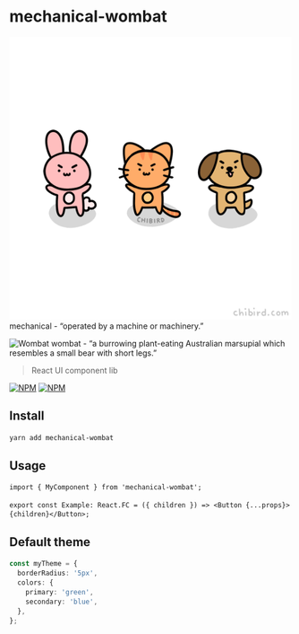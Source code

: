 # mechanical-wombat

![Mechanical](./mechanical.gif)
mechanical - “operated by a machine or machinery.”

![Wombat](./wombat.gif)
 wombat - “a burrowing plant-eating Australian marsupial which resembles a small bear with short legs.”

> React UI component lib

[![NPM](https://img.shields.io/npm/v/mechanical-wombat.svg)](https://www.npmjs.com/package/mechanical-wombat)
[![NPM](https://badgen.net/bundlephobia/minzip/mechanical-wombat)](https://badgen.net/bundlephobia/minzip/mechanical-wombat)

## Install

```bash
yarn add mechanical-wombat
```

## Usage

```tsx
import { MyComponent } from 'mechanical-wombat';

export const Example: React.FC = ({ children }) => <Button {...props}>{children}</Button>;
```

## Default theme

```ts
const myTheme = {
  borderRadius: '5px',
  colors: {
    primary: 'green',
    secondary: 'blue',
  },
};
```
